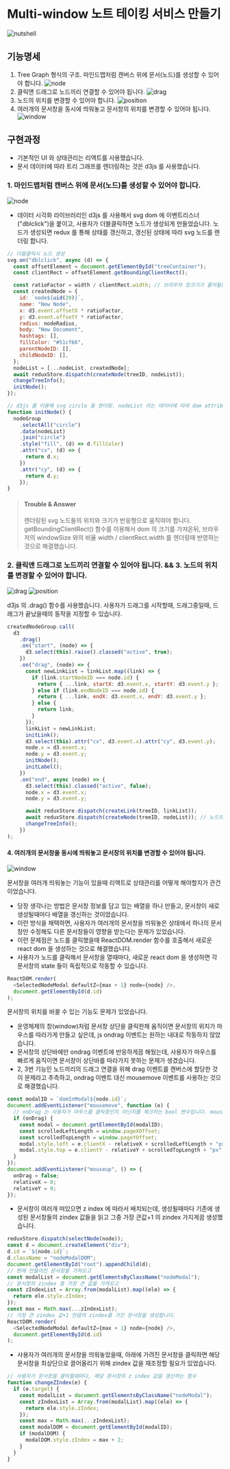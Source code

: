 # Multi-window 노트 테이킹 서비스 만들기

![nutshell](https://user-images.githubusercontent.com/33917337/112747527-0513b500-8ff1-11eb-8288-a2ec4d1b07f3.gif)

## 기능명세

1. Tree Graph 형식의 구조. 마인드맵처럼 캔버스 위에 문서(노드)를 생성할 수 있어야 합니다.
   ![node](https://user-images.githubusercontent.com/33917337/135022238-c194fa21-d4b2-4d58-81b9-3307142116a3.gif)
2. 클릭앤 드래그로 노드끼리 연결할 수 있어야 됩니다.
   ![drag](https://user-images.githubusercontent.com/33917337/135022267-5236083b-2b18-4794-9631-4da862360ea1.gif)
3. 노드의 위치를 변경할 수 있어야 합니다.
   ![position](https://user-images.githubusercontent.com/33917337/135022294-c012bb18-1de3-49fd-96d9-96659b6f571a.gif)
4. 여러개의 문서창을 동시에 띄워놓고 문서창의 위치를 변경할 수 있어야 됩니다.
   ![window](https://user-images.githubusercontent.com/33917337/135022312-84031ed6-8faa-4c3f-9455-17ab6a730a24.gif)

## 구현과정

- 기본적인 UI 와 상태관리는 리액트를 사용했습니다.
- 문서 데이터에 따라 트리 그래프를 렌더링하는 것은 d3js 를 사용했습니다.

### 1. 마인드맵처럼 캔버스 위에 문서(노드)를 생성할 수 있어야 합니다.

![node](https://user-images.githubusercontent.com/33917337/135022238-c194fa21-d4b2-4d58-81b9-3307142116a3.gif)

- 데이터 시각화 라이브러리인 d3js 를 사용해서 svg dom 에 이벤트리스너("dblclick")을 붙이고, 사용자가 더블클릭하면 노드가 생성되게 만들었습니다. 노드가 생성되면 redux 를 통해 상태를 갱신하고, 갱신된 상태에 따라 svg 노드를 렌더링 합니다.

```javascript
// 더블클릭시 노드 생성
svg.on("dblclick", async (d) => {
  const offsetElement = document.getElementById("treeContainer");
  const clientRect = offsetElement.getBoundingClientRect();

  const ratioFactor = width / clientRect.width; // 브라우저 창크기가 줄어들면 노드 위치도 재조정되게끔 하기 위한 비율 팩터.
  const createdNode = {
    id: `node${uid(20)}`,
    name: "New Node",
    x: d3.event.offsetX * ratioFactor,
    y: d3.event.offsetY * ratioFactor,
    radius: nodeRadius,
    body: "New Document",
    hashtags: [],
    fillColor: "#51cf66",
    parentNodeID: [],
    childNodeID: [],
  };
  nodeList = [...nodeList, createdNode];
  await reduxStore.dispatch(createNode(treeID, nodeList));
  changeTreeInfo();
  initNode();
});
```

```javascript
// d3js 를 이용해 svg circle 을 렌더링. nodeList 라는 데이터에 따라 dom attribute 를 설정할 수 있습니다.
function initNode() {
  nodeGroup
    .selectAll("circle")
    .data(nodeList)
    .join("circle")
    .style("fill", (d) => d.fillColor)
    .attr("cx", (d) => {
      return d.x;
    })
    .attr("cy", (d) => {
      return d.y;
    });
}
```

> #### Trouble & Answer
>
> 렌더링된 svg 노드들의 위치와 크기가 반응형으로 움직여야 합니다. getBoundingClientRect() 함수를 이용해서 dom 의 크기를 가져온뒤, 브라우저의 windowSize 와의 비율 width / clientRect.width 를 렌더링때 반영하는 것으로 해결했습니다.

### 2. 클릭앤 드래그로 노드끼리 연결할 수 있어야 됩니다. && 3. 노드의 위치를 변경할 수 있어야 합니다.

![drag](https://user-images.githubusercontent.com/33917337/135022267-5236083b-2b18-4794-9631-4da862360ea1.gif)
![position](https://user-images.githubusercontent.com/33917337/135022294-c012bb18-1de3-49fd-96d9-96659b6f571a.gif)

d3js 의 .drag() 함수를 사용했습니다. 사용자가 드래그를 시작할때, 드래그중일때, 드래그가 끝났을때의 동작을 지정할 수 있습니다.

```javascript
createdNodeGroup.call(
  d3
    .drag()
    .on("start", (node) => {
      d3.select(this).raise().classed("active", true);
    })
    .on("drag", (node) => {
      const newLinkList = linkList.map((link) => {
        if (link.startNodeID === node.id) {
          return { ...link, startX: d3.event.x, startY: d3.event.y };
        } else if (link.endNodeID === node.id) {
          return { ...link, endX: d3.event.x, endY: d3.event.y };
        } else {
          return link;
        }
      });
      linkList = newLinkList;
      initLink();
      d3.select(this).attr("cx", d3.event.x).attr("cy", d3.event.y);
      node.x = d3.event.x;
      node.y = d3.event.y;
      initNode();
      initLabel();
    })
    .on("end", async (node) => {
      d3.select(this).classed("active", false);
      node.x = d3.event.x;
      node.y = d3.event.y;

      await reduxStore.dispatch(createLink(treeID, linkList));
      await reduxStore.dispatch(createNode(treeID, nodeList)); // 노드의 위치가 바뀌었으면 리덕스를 통해 state를 갱신합니다.
      changeTreeInfo();
    })
);
```

#### 4. 여러개의 문서창을 동시에 띄워놓고 문서창의 위치를 변경할 수 있어야 됩니다.

![window](https://user-images.githubusercontent.com/33917337/135022312-84031ed6-8faa-4c3f-9455-17ab6a730a24.gif)

문서창을 여러개 띄워놓는 기능이 있을때 리액트로 상태관리를 어떻게 해야할지가 관건이었습니다.

- 당장 생각나는 방법은 문서창 정보를 담고 있는 배열을 하나 만들고, 문서창이 새로 생성될때마다 배열을 갱신하는 것이었습니다.
- 이런 방식을 채택하면, 사용자가 여러개의 문서창을 띄워놓은 상태에서 하나의 문서창만 수정해도 다른 문서창들이 영향을 받는다는 문제가 있었습니다.
- 이런 문제점은 노드를 클릭했을때 ReactDOM.render 함수를 호출해서 새로운 react dom 을 생성하는 것으로 해결했습니다.
- 사용자가 노드를 클릭해서 문서창을 열때마다, 새로운 react dom 을 생성하면 각 문서창의 state 들이 독립적으로 작동할 수 있습니다.

```javascript
ReactDOM.render(
  <SelectedNodeModal defaultZ={max + 1} node={node} />,
  document.getElementById(d.id)
);
```

문서창의 위치를 바꿀 수 있는 기능도 문제가 있었습니다.

- 운영체제의 창(window)처럼 문서창 상단을 클릭한채 움직이면 문서창의 위치가 마우스를 따라가게 만들고 싶은데, js ondrag 이벤트는 원하는 내대로 작동하지 않았습니다.
- 문서창의 상단바에만 ondrag 이벤트에 반응하게끔 해뒀는데, 사용자가 마우스를 빠르게 움직이면 문서창이 상단바를 따라가지 못하는 문제가 생겼습니다.
- 2, 3번 기능인 노드끼리의 드래그 연결을 위해 drag 이벤트를 캔버스에 할당한 것이 문제라고 추측하고, ondrag 이벤트 대신 mousemove 이벤트를 사용하는 것으로 해결했습니다.

```javascript
const modalID = `domInModal${node.id}`;
document.addEventListener("mousemove", function (e) {
  // onDrag 는 사용자가 마우스를 클릭중인지 아닌지를 체크하는 bool 변수입니다. mousedown 시 true, mouseup 시 false 가 됩니다.
  if (onDrag) {
    const modal = document.getElementById(modalID);
    const scrolledLeftLength = window.pageXOffset;
    const scrolledTopLength = window.pageYOffset;
    modal.style.left = e.clientX - relativeX + scrolledLeftLength + "px";
    modal.style.top = e.clientY - relativeY + scrolledTopLength + "px";
  }
});
document.addEventListener("mouseup", () => {
  onDrag = false;
  relativeX = 0;
  relativeY = 0;
});
```

- 문서창이 여러개 떠있으면 z index 에 따라서 배치되는데, 생성될때마다 기존에 생성된 문서창들의 zindex 값들을 읽고 그중 가장 큰값+1 의 zindex 가지게끔 생성했습니다.

```javascript
reduxStore.dispatch(selectNode(node));
const d = document.createElement("div");
d.id = `${node.id}`;
d.className = "nodeModalDOM";
document.getElementById("root").appendChild(d);
// 현재 만들어진 문서창을 가져오고
const modalList = document.getElementsByClassName("nodeModal");
// 문서창의 zindex 중 가장 큰 값을 가져오고
const zIndexList = Array.from(modalList).map((ele) => {
  return ele.style.zIndex;
});
const max = Math.max(...zIndexList);
// 가장 큰 zindex 값+1 만큼의 zindex를 가진 문서창을 생성합니다.
ReactDOM.render(
  <SelectedNodeModal defaultZ={max + 1} node={node} />,
  document.getElementById(d.id)
);
```

- 사용자가 여러개의 문서창을 띄워놓았을때, 아래에 가려진 문서창을 클릭하면 해당 문서창을 최상단으로 끌어올리기 위해 zindex 값을 재조정할 필요가 있었습니다.

```javascript
// 사용자가 문서창을 클릭할때마다, 해당 문서창의 z index 값을 갱신하는 함수
function changeZIndex(e) {
  if (e.target) {
    const modalList = document.getElementsByClassName("nodeModal");
    const zIndexList = Array.from(modalList).map((ele) => {
      return ele.style.zIndex;
    });
    const max = Math.max(...zIndexList);
    const modalDOM = document.getElementById(modalID);
    if (modalDOM) {
      modalDOM.style.zIndex = max + 2;
    }
  }
}
```
